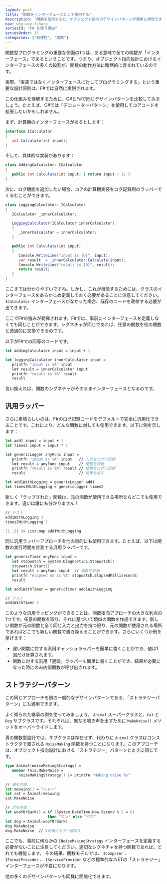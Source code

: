 ```yaml
---
layout: post
title: "関数をインターフェースとして使用する"
description: "関数を使用すると、オブジェクト指向のデザインパターンが簡単に実現できる"
nav: why-use-fsharp
seriesId: "F# を使う理由"
seriesOrder: 15
categories: ["利便性", "関数"]
---
```



関数型プログラミングの重要な側面の1つは、ある意味で全ての関数が「インターフェース」であるということです。つまり、オブジェクト指向設計におけるインターフェースの多くの役割が、関数の動作方法に暗黙的に含まれているのです。

実際、「実装ではなくインターフェースに対してプログラミングする」という重要な設計原則は、F#では自然に実現されます。

この仕組みを理解するために、C#とF#で同じデザインパターンを比較してみましょう。たとえば、C#では「デコレーターパターン」を使用してコアコードを拡張したいかもしれません。

まず、計算機のインターフェースがあるとします：

```csharp
interface ICalculator 
{
   int Calculate(int input);
}
```

そして、具体的な実装があります：

```csharp
class AddingCalculator: ICalculator
{
   public int Calculate(int input) { return input + 1; }
}
```

次に、ログ機能を追加したい場合、コアの計算機実装をログ記録用のラッパーでくるむことができます。

```csharp
class LoggingCalculator: ICalculator
{
   ICalculator _innerCalculator;

   LoggingCalculator(ICalculator innerCalculator)
   {
      _innerCalculator = innerCalculator;
   }

   public int Calculate(int input) 
   { 
      Console.WriteLine("input is {0}", input);
      var result  = _innerCalculator.Calculate(input);
      Console.WriteLine("result is {0}", result);
      return result; 
   }
}
```

ここまでは分かりやすいですね。しかし、これが機能するためには、クラスのインターフェースをあらかじめ定義しておく必要があることに注意してください。 `ICalculator` インターフェースがなかった場合、既存のコードを改修する必要が出てきます。

ここでF#の強みが発揮されます。F#では、事前にインターフェースを定義しなくても同じことができます。シグネチャが同じであれば、任意の関数を他の関数と透過的に交換できるのです。

以下がF#での同等のコードです。

```fsharp
let addingCalculator input = input + 1

let loggingCalculator innerCalculator input = 
   printfn "input is %A" input
   let result = innerCalculator input
   printfn "result is %A" result
   result
```

言い換えれば、関数のシグネチャがそのままインターフェースとなるのです。

## 汎用ラッパー

さらに素晴らしいのは、F#のログ記録コードをデフォルトで完全に汎用化できることです。これにより、どんな関数に対しても使用できます。以下に例を示します：

```fsharp
let add1 input = input + 1
let times2 input = input * 2

let genericLogger anyFunc input = 
   printfn "input is %A" input   // 入力をログに記録
   let result = anyFunc input    // 関数を評価
   printfn "result is %A" result // 結果をログに記録
   result                        // 結果を返す

let add1WithLogging = genericLogger add1
let times2WithLogging = genericLogger times2
```

新しく「ラップされた」関数は、元の関数が使用できる場所ならどこでも使用できます。違いは誰にも分かりません！

```fsharp
// テスト
add1WithLogging 3
times2WithLogging 3

[1..5] |> List.map add1WithLogging
```

同じ汎用ラッパーアプローチを他の目的にも使用できます。たとえば、以下は関数の実行時間を計測する汎用ラッパーです。

```fsharp
let genericTimer anyFunc input = 
   let stopwatch = System.Diagnostics.Stopwatch()
   stopwatch.Start() 
   let result = anyFunc input  // 関数を評価
   printfn "elapsed ms is %A" stopwatch.ElapsedMilliseconds
   result

let add1WithTimer = genericTimer add1WithLogging 

// テスト
add1WithTimer 3
```

このような汎用ラッピングができることは、関数指向アプローチの大きな利点の1つです。任意の関数を取り、それに基づいて類似の関数を作成できます。新しい関数が元の関数と全く同じ入力と出力を持つ限り、元の関数が使用される場所であればどこでも新しい関数で置き換えることができます。さらにいくつか例を挙げます：

* 遅い関数に対する汎用キャッシュラッパーを簡単に書くことができ、値は1回だけ計算されます。
* 関数に対する汎用「遅延」ラッパーも簡単に書くことができ、結果が必要になった時にのみ内部関数が呼び出されます。

## ストラテジーパターン

この同じアプローチを別の一般的なデザインパターンである、「ストラテジーパターン」にも適用できます。

よく知られた継承の例を使ってみましょう。 `Animal` スーパークラスと、`Cat` と `Dog` サブクラスです。それぞれは、異なる鳴き声を出すために `MakeNoise()` メソッドをオーバーライドします。

真の関数型設計では、サブクラスは存在せず、代わりに `Animal` クラスはコンストラクタで渡される `NoiseMaking` 関数を持つことになります。このアプローチは、オブジェクト指向設計における「ストラテジー」パターンとまさに同じです。

```fsharp
type Animal(noiseMakingStrategy) = 
   member this.MakeNoise = 
      noiseMakingStrategy() |> printfn "Making noise %s" 
   
// 猫を作成
let meowing() = "ニャー"
let cat = Animal(meowing)
cat.MakeNoise

// 犬を作成
let woofOrBark() = if (System.DateTime.Now.Second % 2 = 0) 
                   then "ワン" else "バウ"
let dog = Animal(woofOrBark)
dog.MakeNoise
dog.MakeNoise  // 1秒後にもう一度試す
```

ここでも、事前に何らかの `INoiseMakingStrategy` インターフェースを定義する必要がないことに注目してください。適切なシグネチャを持つ関数であれば、どれでも機能します。
その結果、関数モデルでは、 `IComparer` 、 `IFormatProvider` 、 `IServiceProvider` などの標準的な.NETの「ストラテジー」インターフェースが不要になります。

他の多くのデザインパターンも同様に簡略化できます。

